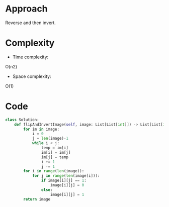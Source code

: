 # Approach
<!-- Describe your approach to solving the problem. -->
Reverse and then invert.

# Complexity

- Time complexity:
<!-- Add your time complexity here, e.g. $$O(n)$$ -->
O(n2)

- Space complexity:
<!-- Add your space complexity here, e.g. $$O(n)$$ -->
O(1)

# Code

```Python []
class Solution:
    def flipAndInvertImage(self, image: List[List[int]]) -> List[List[int]]:
        for im in image:
            i = 0
            j = len(image)-1
            while i < j:
                temp = im[i]
                im[i] = im[j]
                im[j] = temp
                i += 1
                j -= 1
        for i in range(len(image)):
            for j in range(len(image[i])):
                if image[i][j] == 1:
                    image[i][j] = 0
                else:
                    image[i][j] = 1
        return image

```
